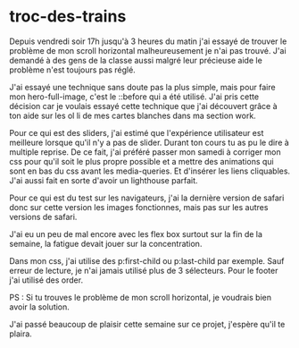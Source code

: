 # troc-des-trains

Depuis vendredi soir 17h jusqu'à 3 heures du matin j'ai essayé de trouver le problème de mon scroll horizontal malheureusement je n'ai pas trouvé. J'ai demandé à des gens de la classe aussi malgré leur précieuse aide le problème n'est toujours pas réglé. 

J'ai essayé une technique sans doute pas la plus simple, mais pour faire mon hero-full-image, c'est le ::before qui a été utilisé. J'ai pris cette décision car je voulais essayé cette technique que j'ai découvert grâce à ton aide sur les ol li de mes cartes blanches dans ma section work. 

Pour ce qui est des sliders, j'ai estimé que l'expérience utilisateur est meilleure lorsque qu'il n'y a pas de slider. Durant ton cours tu as pu le dire à multiple reprise. 
De ce fait, j'ai préféré passer mon samedi à corriger mon css pour qu'il soit le plus propre possible et a mettre des animations qui sont en bas du css avant les media-queries. Et d'insérer les liens cliquables. J'ai aussi fait en sorte d'avoir un lighthouse parfait. 

Pour ce qui est du test sur les navigateurs, j'ai la dernière version de safari donc sur cette version les images fonctionnes, mais pas sur les autres versions de safari.

J'ai eu un peu de mal encore avec les flex box surtout sur la fin de la semaine, la fatigue devait jouer sur la concentration. 

Dans mon css, j'ai utilise des p:first-child ou p:last-child par exemple. Sauf erreur de lecture, je n'ai jamais utilisé plus de 3 sélecteurs. 
Pour le footer j'ai utilisé des order. 

PS : Si tu trouves le problème de mon scroll horizontal, je voudrais bien avoir la solution.

J'ai passé beaucoup de plaisir cette semaine sur ce projet, j'espère qu'il te plaira. 